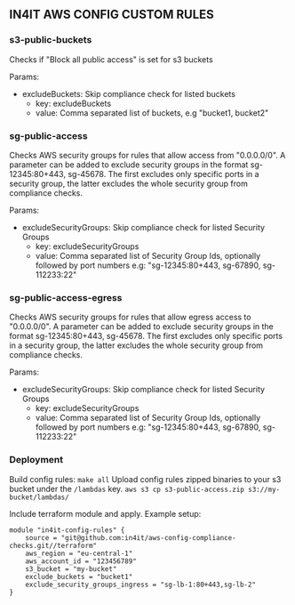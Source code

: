 ## IN4IT AWS CONFIG CUSTOM RULES

### s3-public-buckets
Checks if "Block all public access" is set for s3 buckets

Params:
- excludeBuckets: Skip compliance check for listed buckets
    - key: excludeBuckets
    - value: Comma separated list of buckets, e.g "bucket1, bucket2"

### sg-public-access
Checks AWS security groups for rules that allow access from "0.0.0.0/0". A parameter can be added to exclude security groups in the format sg-12345:80+443, sg-45678. The first excludes only specific ports in a security group, the latter excludes the whole security group from compliance checks.

Params:
- excludeSecurityGroups: Skip compliance check for listed Security Groups
    - key: excludeSecurityGroups
    - value: Comma separated list of Security Group Ids, optionally followed by port numbers e.g:  "sg-12345:80+443, sg-67890, sg-112233:22"

### sg-public-access-egress
Checks AWS security groups for rules that allow egress access to "0.0.0.0/0". A parameter can be added to exclude security groups in the format sg-12345:80+443, sg-45678. The first excludes only specific ports in a security group, the latter excludes the whole security group from compliance checks.

Params:
- excludeSecurityGroups: Skip compliance check for listed Security Groups
    - key: excludeSecurityGroups
    - value: Comma separated list of Security Group Ids, optionally followed by port numbers e.g:  "sg-12345:80+443, sg-67890, sg-112233:22"



### Deployment

Build config rules:
```make all```
Upload config rules zipped binaries to your s3 bucket under the `/lambdas` key.
```aws s3 cp s3-public-access.zip s3://my-bucket/lambdas/```

Include terraform module and apply.
Example setup:
```
module "in4it-config-rules" {
    source = "git@github.com:in4it/aws-config-compliance-checks.git//terraform"
    aws_region = "eu-central-1"
    aws_account_id = "123456789"
    s3_bucket = "my-bucket"
    exclude_buckets = "bucket1"
    exclude_security_groups_ingress = "sg-lb-1:80+443,sg-lb-2"
}
```
